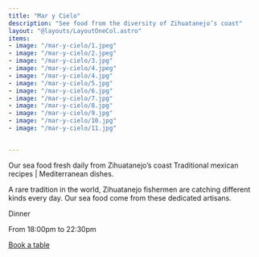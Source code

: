 ```yaml
---
title: "Mar y Cielo"
description: "See food from the diversity of Zihuatanejo’s coast"
layout: "@layouts/LayoutOneCol.astro"
items:
- image: "/mar-y-cielo/1.jpeg"
- image: "/mar-y-cielo/2.jpeg"
- image: "/mar-y-cielo/3.jpg"
- image: "/mar-y-cielo/4.jpeg"
- image: "/mar-y-cielo/4.jpg"
- image: "/mar-y-cielo/5.jpg"
- image: "/mar-y-cielo/6.jpg"
- image: "/mar-y-cielo/7.jpg"
- image: "/mar-y-cielo/8.jpg"
- image: "/mar-y-cielo/9.jpg"
- image: "/mar-y-cielo/10.jpg"
- image: "/mar-y-cielo/11.jpg"


---
```


Our sea food fresh daily from Zihuatanejo’s coast
Traditional mexican recipes | Mediterranean dishes.

A rare tradition in the world, Zihuatanejo fishermen are catching different kinds every day. Our sea food come from these dedicated artisans.

Dinner

From 18:00pm to 22:30pm



<a href="https://www.opentable.com.mx/r/mar-y-cielo-zihuatanejo" target="blank_" class="mt-8 bg-black/90 font-semibold uppercase py-3 px-6 text-white hover:bg-black/60">Book a table</a>
